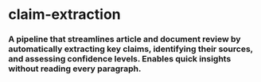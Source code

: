 # claim-extraction

### A pipeline that streamlines article and document review by automatically extracting key claims, identifying their sources, and assessing confidence levels. Enables quick insights without reading every paragraph.